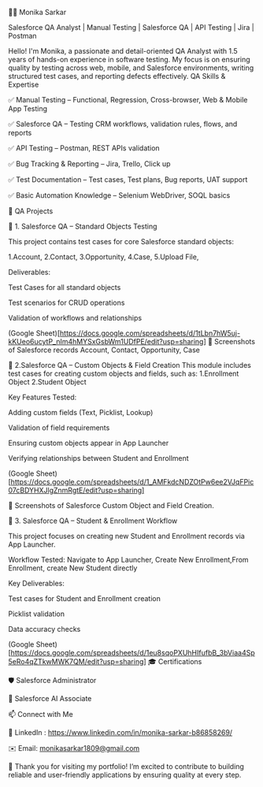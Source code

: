 👩‍💻 Monika Sarkar

Salesforce QA Analyst | Manual Testing | Salesforce QA | API Testing | Jira | Postman

Hello! I'm Monika, a passionate and detail-oriented QA Analyst with 1.5 years of hands-on experience in software testing. My focus is on ensuring quality by testing across web, mobile, and Salesforce environments, writing structured test cases, and reporting defects effectively.
QA Skills & Expertise

✅ Manual Testing – Functional, Regression, Cross-browser, Web & Mobile App Testing

✅ Salesforce QA – Testing CRM workflows, validation rules, flows, and reports

✅ API Testing – Postman, REST APIs validation

✅ Bug Tracking & Reporting – Jira, Trello, Click up

✅ Test Documentation – Test cases, Test plans, Bug reports, UAT support

✅ Basic Automation Knowledge – Selenium WebDriver, SOQL basics

🧪 QA Projects

📌 1. Salesforce QA – Standard Objects Testing

This project contains test cases for core Salesforce standard objects:

1.Account, 2.Contact, 3.Opportunity, 4.Case, 5.Upload File,

Deliverables:

Test Cases for all standard objects

Test scenarios for CRUD operations

Validation of workflows and relationships

(Google Sheet)[https://docs.google.com/spreadsheets/d/1tLbn7hW5uj-kKUeo6ucytP_nIm4hMYSxGsbWm1UDfPE/edit?usp=sharing]
📌 Screenshots of Salesforce records Account, Contact, Opportunity, Case

📌 2.Salesforce QA – Custom Objects & Field Creation
 This module includes test cases for creating custom objects and fields, such as: 1.Enrollment Object  2.Student Object
 
 Key Features Tested:
 
 Adding custom fields (Text, Picklist, Lookup)

 Validation of field requirements
 
 Ensuring custom objects appear in App Launcher

 Verifying relationships between Student and Enrollment
 
 (Google Sheet) [https://docs.google.com/spreadsheets/d/1_AMFkdcNDZOtPw6ee2VJqFPic07cBDYHXJlgZnmRgtE/edit?usp=sharing]

📌 Screenshots of Salesforce  Custom Object and Field Creation.

📌 3. Salesforce QA – Student & Enrollment Workflow

This project focuses on creating new Student and Enrollment records via App Launcher.

Workflow Tested: Navigate to App Launcher, Create New Enrollment,From Enrollment, create New Student directly

Key Deliverables:

Test cases for Student and Enrollment creation

Picklist validation

Data accuracy checks
 
 (Google Sheet) [https://docs.google.com/spreadsheets/d/1eu8sqoPXUhHIfufbB_3bViaa4Sp5eRo4qZTkwMWK7QM/edit?usp=sharing]
🎓 Certifications

🛡 Salesforce Administrator

🧠 Salesforce AI Associate


📫 Connect with Me

💼 LinkedIn : https://www.linkedin.com/in/monika-sarkar-b86858269/

✉️ Email: monikasarkar1809@gmail.com

🙏 Thank you for visiting my portfolio!
I’m excited to contribute to building reliable and user-friendly applications by ensuring quality at every step.
